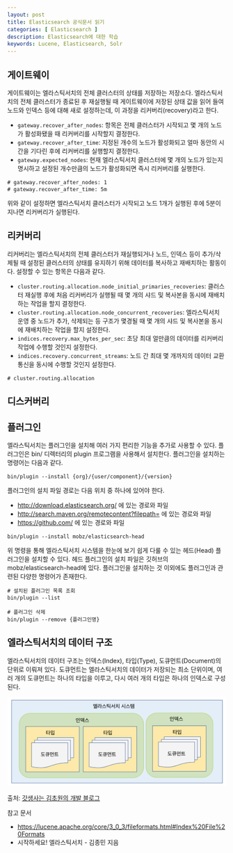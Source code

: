 ```yaml
---
layout: post
title: Elasticsearch 공식문서 읽기
categories: [ Elasticsearch ]
description: Elasticsearch에 대한 학습
keywords: Lucene, Elasticsearch, Solr
---
```


## 게이트웨이

게이트웨이는 엘라스틱서치의 전체 클러스터의 상태를 저장하는 저장소다.
엘라스틱서치의 전체 클러스터가 종료된 후 재실행될 때 게이트웨이에 저장된 상태 값을 읽어 들여 노드와 인덱스 등에 대해 새로 설정하는데, 이 과정을 리커버리(recovery)라고
한다.

- `gateway.recover_after_nodes`: 항목은 전체 클러스터가 시작되고 몇 개의 노드가 활성화됐을 때 리커버리를 시작할지 결정한다.
- `gateway.recover_after_time`: 지정된 개수의 노드가 활성화되고 얼마 동안의 시간을 기다린 후에 리커버리를 실행할지 결정한다.
- `gateway.expected_nodes`: 현재 엘라스틱서치 클러스터에 몇 개의 노드가 있는지 명시하고 설정된 개수만큼의 노드가 활성화되면 즉시 리커버리를 실행한다.

```text
# gateway.recover_after_nodes: 1
# gateway.recover_after_time: 5m
```

위와 같이 설정하면 엘라스틱서치 클러스터가 시작되고 노드 1개가 실행된 후에 5분이 지나면 리커버리가 실행된다.

## 리커버리

리커버리는 엘라스틱서치의 전체 클러스터가 재실행되거나 노드, 인덱스 등이 추가/삭제될 때 설정된 클러스터의 상태를 유지하기 위해 데이터를 복사하고 재배치하는 활동이다.
설정할 수 있는 항목은 다음과 같다.

- `cluster.routing.allocation.node_initial_primaries_recoveries`: 클러스터 재실행 후에 처음 리커버리가 실행될 때 몇 개의 샤드
  및 복사본을 동시에 재배치하는 작업을 할지 결정한다.
- `cluster.routing.allocation.node_concurrent_recoveries`: 엘라스틱서치 운영 중 노드가 추가, 삭제되는 등 구조가 몇경될 때 몇 개의
  샤드 및 복사본을 동시에 재배치하는 작업을 할지 설정한다.
- `indices.recovery.max_bytes_per_sec`: 초당 최대 얼만큼의 데이터를 리커버리 작업에 수행할 것인지 설정한다.
- `indices.recovery.concurrent_streams`: 노드 간 최대 몇 개까지의 데이터 교환 통신을 동시에 수행할 것인지 설정한다.

```text
# cluster.routing.allocation
```

## 디스커버리

## 플러그인

엘라스틱서치는 플러그인을 설치해 여러 가지 편리한 기능을 추가로 사용할 수 있다.
플러그인은 bin/ 디렉터리의 plugin 프로그램을 사용해서 설치한다.
플러그인을 설치하는 명령어는 다음과 같다.

```shell
bin/plugin --install {org}/{user/component}/{version}
```

플러그인의 설치 파일 경로는 다음 위치 중 하나에 있어야 한다.

- http://download.elasticsearch.org/ 에 있는 경로와 파일
- http://search.maven.org/remotecontent?filepath= 에 있는 경로와 파일
- https://github.com/ 에 있는 경로와 파일

```shell
bin/plugin --install mobz/elasticsearch-head
```

위 명령을 통해 엘라스틱서치 시스템을 한눈에 보기 쉽게 다룰 수 있는 헤드(Head) 플러그인을 설치할 수 있다.
헤드 플러그인의 설치 파일은 깃허브의 mobz/elasticsearch-head에 있다.
플러그인을 설치하는 것 이외에도 플러그인과 관련된 다양한 명령어가 존재한다. 

```shell
# 설치된 플러그인 목록 조회 
bin/plugin --list

# 플러그인 삭제
bin/plugin --remove {플러그인명}
```
## 엘라스틱서치의 데이터 구조
엘라스틱서치의 데이터 구조는 인덱스(Index), 타입(Type), 도큐먼트(Document)의 단위로 이뤄져 있다.
도큐먼트는 엘라스틱서치의 데이터가 저장되는 최소 단위이며, 여러 개의 도큐먼트는 하나의 타입을 이루고, 다시 여러 개의 타입은 하나의 인덱스로 구성된다.

<img src="/images/posts/elasticsearch/structure.png" width="1334" alt="elasticsearch_structure" />

출처: [갓생사는 김초원의 개발 블로그](https://programmer-chocho.tistory.com/27)

참고 문서
- https://lucene.apache.org/core/3_0_3/fileformats.html#Index%20File%20Formats
- 시작하세요! 엘라스틱서치 - 김종민 지음
